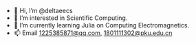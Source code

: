- 👋 Hi, I’m @deltaeecs
- 👀 I’m interested in Scientific Computing.
- 🌱 I’m currently learning Julia on Computing Electromagnetics.
- 📫 Email 1225385871@qq.com, 1801111302@pku.edu.cn
